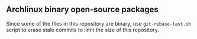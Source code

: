 ## Archlinux binary open-source packages ##

Since some of the files in this repository are binary, use
``git-rebase-last.sh`` script to erase stale commits to limit
the size of this repository.
